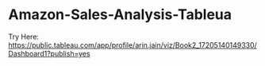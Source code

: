 # Amazon-Sales-Analysis-Tableua

Try Here:
https://public.tableau.com/app/profile/arin.jain/viz/Book2_17205140149330/Dashboard1?publish=yes



